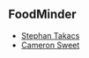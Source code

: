 ## FoodMinder

- [Stephan Takacs](https://github.com/stakacs2021)
- [Cameron Sweet](https://github.com/Cbsweet123)
